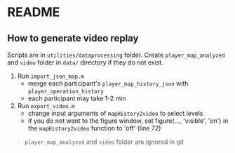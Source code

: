 # README

## How to generate video replay

Scripts are in `utilities/dataprocessing` folder.
Create `player_map_analyzed` and `video` folder in `data/` directory if they do not exist.

1. Run `import_json_map.m`
    - merge each participant's `player_map_history_json` with `player_operation_history`
    - each participant may take 1-2 min
2. Run `export_video.m`
    - change input arguments of `mapHistory2video` to select levels
    - if you do not want to the figure window, set figure(..., 'visible', 'on') in the `mapHistory2video` function to 'off' (line 72)

> `player_map_analyzed` and `video` folder are ignored in git
